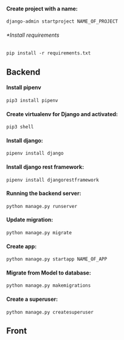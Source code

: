 #### Create project with a name:

`django-admin startproject NAME_OF_PROJECT`

###### *Install requirements
`pip install -r requirements.txt`

## Backend

#### Install pipenv

`pip3 install pipenv`

#### Create virtualenv for Django and activated:

`pip3 shell`

#### Install django:

`pipenv install django`

#### Install django rest framework:

`pipenv install djangorestframework`


#### Running the backend server:

`python manage.py runserver`

#### Update migration:

`python manage.py migrate`

#### Create app:

`python manage.py startapp NAME_OF_APP`

#### Migrate from Model to database:

`python manage.py makemigrations`


#### Create a superuser:

`python manage.py createsuperuser`



## Front

